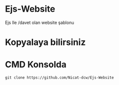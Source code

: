 # Ejs-Website
Ejs Ile /davet olan website şablonu
# Kopyalaya bilirsiniz
# CMD Konsolda
``` git clone https://github.com/Nicat-dcw/Ejs-Website ```
